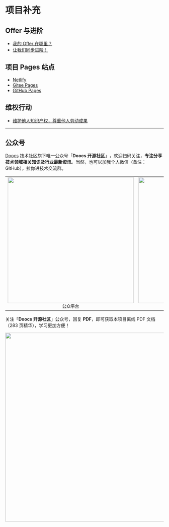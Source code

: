 # 项目补充

## Offer 与进阶

- [我的 Offer 在哪里？](https://doocs.gitee.io/advanced-java/#/docs/extra-page/offer)
- [让我们同步进阶！](https://doocs.gitee.io/advanced-java/#/docs/extra-page/advanced)

## 项目 Pages 站点

- [Netlify](https://adjava.netlify.app)
- [Gitee Pages](https://doocs.gitee.io/advanced-java)
- [GitHub Pages](https://doocs.github.io/advanced-java)

## 维权行动

- [维护他人知识产权，尊重他人劳动成果](./rights-defending-action.md)

---

## 公众号

[Doocs](https://github.com/doocs) 技术社区旗下唯一公众号「**Doocs 开源社区**」​，欢迎扫码关注，**专注分享技术领域相关知识及行业最新资讯**。当然，也可以加我个人微信（备注：GitHub），拉你进技术交流群。

<table>
  <tr>
    <td align="center" style="width: 200px;">
      <a href="https://github.com/doocs">
        <img src="https://cdn.jsdelivr.net/gh/doocs/advanced-java@main/images/qrcode-for-doocs.jpg" style="width: 400px;"><br>
        <sub>公众平台</sub>
      </a><br>
    </td>
    <td align="center" style="width: 200px;">
      <a href="https://github.com/yanglbme">
        <img src="https://cdn.jsdelivr.net/gh/doocs/advanced-java@main/images/qrcode-for-yanglbme.jpg" style="width: 400px;"><br>
        <sub>个人微信</sub>
      </a><br>
    </td>
  </tr>
</table>

关注「**Doocs 开源社区**」公众号，回复 **PDF**，即可获取本项目离线 PDF 文档（283 页精华），学习更加方便！

<img src="https://cdn.jsdelivr.net/gh/doocs/advanced-java@main/images/pdf.png" style="width: 600px;"><br>